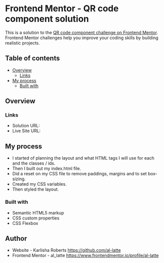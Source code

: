 # Frontend Mentor - QR code component solution

This is a solution to the [QR code component challenge on Frontend Mentor](https://www.frontendmentor.io/challenges/qr-code-component-iux_sIO_H). Frontend Mentor challenges help you improve your coding skills by building realistic projects.

## Table of contents

- [Overview](#overview)
  - [Links](#links)
- [My process](#my-process)
  - [Built with](#built-with)

## Overview

### Links

- Solution URL: 
- Live Site URL:

## My process

- I started of planning the layout and what HTML tags I will use for each and the classes / ids.
- Then I built out my index.html file.
- Did a reset on my CSS file to remove paddings, margins and to set box-sizing.
- Created my CSS variables.
- Then styled the layout.

### Built with

- Semantic HTML5 markup
- CSS custom properties
- CSS Flexbox

## Author

- Website - Karlisha Roberts https://github.com/al-latte
- Frontend Mentor - al_latte https://www.frontendmentor.io/profile/al-latte
